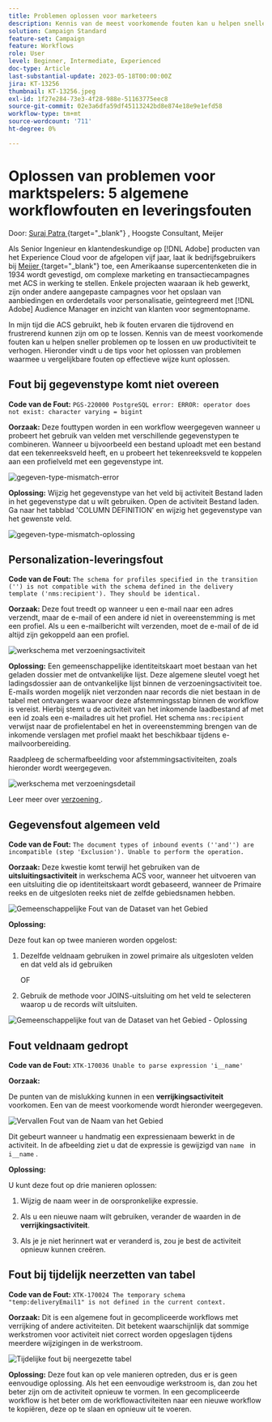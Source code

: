 ```yaml
---
title: Problemen oplossen voor marketeers
description: Kennis van de meest voorkomende fouten kan u helpen sneller problemen op te lossen en uw productiviteit te verhogen. Deze het oplossen van problemenuiteinden om u te helpen gelijkaardige fouten effectief oplossen aangezien zij voorkomen.
solution: Campaign Standard
feature-set: Campaign
feature: Workflows
role: User
level: Beginner, Intermediate, Experienced
doc-type: Article
last-substantial-update: 2023-05-18T00:00:00Z
jira: KT-13256
thumbnail: KT-13256.jpeg
exl-id: 1f27e284-73e3-4f28-988e-51163775eec8
source-git-commit: 02e3a6dfa59df45113242bd8e874e18e9e1efd58
workflow-type: tm+mt
source-wordcount: '711'
ht-degree: 0%

---
```


# Oplossen van problemen voor marktspelers: 5 algemene workflowfouten en leveringsfouten

Door: [ Suraj Patra ](https://www.linkedin.com/in/suraj-p-51612053/){target="_blank"} , Hoogste Consultant, Meijer

Als Senior Ingenieur en klantendeskundige op [!DNL Adobe] producten van het Experience Cloud voor de afgelopen vijf jaar, laat ik bedrijfsgebruikers bij [ Meijer ](https://www.meijer.com/){target="_blank"}  toe, een Amerikaanse supercentenketen die in 1934 wordt gevestigd, om complexe marketing en transactiecampagnes met ACS in werking te stellen. Enkele projecten waaraan ik heb gewerkt, zijn onder andere aangepaste campagnes voor het opslaan van aanbiedingen en orderdetails voor personalisatie, geïntegreerd met [!DNL Adobe] Audience Manager en inzicht van klanten voor segmentopname.

In mijn tijd die ACS gebruikt, heb ik fouten ervaren die tijdrovend en frustrerend kunnen zijn om op te lossen. Kennis van de meest voorkomende fouten kan u helpen sneller problemen op te lossen en uw productiviteit te verhogen. Hieronder vindt u de tips voor het oplossen van problemen waarmee u vergelijkbare fouten op effectieve wijze kunt oplossen.

## Fout bij gegevenstype komt niet overeen

**Code van de Fout:**
`PGS-220000 PostgreSQL error: ERROR: operator does not exist: character varying = bigint`

**Oorzaak:**
Deze fouttypen worden in een workflow weergegeven wanneer u probeert het gebruik van velden met verschillende gegevenstypen te combineren. Wanneer u bijvoorbeeld een bestand uploadt met een bestand dat een tekenreeksveld heeft, en u probeert het tekenreeksveld te koppelen aan een profielveld met een gegevenstype int.

![ gegeven-type-mismatch-error ](/help/_assets/kt-13256/data-type-mismatch.png)

**Oplossing:**
Wijzig het gegevenstype van het veld bij activiteit Bestand laden in het gegevenstype dat u wilt gebruiken. Open de activiteit Bestand laden. Ga naar het tabblad &#39;COLUMN DEFINITION&#39; en wijzig het gegevenstype van het gewenste veld.


![ gegeven-type-mismatch-oplossing ](/help/_assets/kt-13256/data-type-mismatch-solution.png)

## Personalization-leveringsfout

**Code van de Fout:**
`The schema for profiles specified in the transition ('') is not compatible with the schema defined in the delivery template ('nms:recipient'). They should be identical.`

**Oorzaak:**
Deze fout treedt op wanneer u een e-mail naar een adres verzendt, maar de e-mail of een andere id niet in overeenstemming is met een profiel. Als u een e-mailbericht wilt verzenden, moet de e-mail of de id altijd zijn gekoppeld aan een profiel.

![ werkschema met verzoeningsactiviteit ](/help/_assets/kt-13256/del-persn-error-wf.png)

**Oplossing:**
Een gemeenschappelijke identiteitskaart moet bestaan van het geladen dossier met de ontvankelijke lijst. Deze algemene sleutel voegt het ladingsdossier aan de ontvankelijke lijst binnen de verzoeningsactiviteit toe. E-mails worden mogelijk niet verzonden naar records die niet bestaan in de tabel met ontvangers waarvoor deze afstemmingsstap binnen de workflow is vereist. Hierbij stemt u de activiteit van het inkomende laadbestand af met een id zoals een e-mailadres uit het profiel. Het schema `nms:recipient` verwijst naar de profielentabel en het in overeenstemming brengen van de inkomende verslagen met profiel maakt het beschikbaar tijdens e-mailvoorbereiding.

Raadpleeg de schermafbeelding voor afstemmingsactiviteiten, zoals hieronder wordt weergegeven.

![ werkschema met verzoeningsdetail ](/help/_assets/kt-13256/del-persn-error-wf-solution.png)

Leer meer over [ verzoening ](https://experienceleague.adobe.com/docs/campaign-standard/using/managing-processes-and-data/data-management-activities/reconciliation.html?lang=nl-NL).

## Gegevensfout algemeen veld

**Code van de Fout:**
`The document types of inbound events (''and'') are incompatible (step 'Exclusion'). Unable to perform the operation. `

**Oorzaak:**
Deze kwestie komt terwijl het gebruiken van de **uitsluitingsactiviteit** in werkschema ACS voor, wanneer het uitvoeren van een uitsluiting die op identiteitskaart wordt gebaseerd, wanneer de Primaire reeks en de uitgesloten reeks niet de zelfde gebiedsnamen hebben.


![ Gemeenschappelijke Fout van de Dataset van het Gebied ](/help/_assets/kt-13256/dataset-error.png)

**Oplossing:**

Deze fout kan op twee manieren worden opgelost:

1. Dezelfde veldnaam gebruiken in zowel primaire als uitgesloten velden en dat veld als id gebruiken

   OF

2. Gebruik de methode voor JOINS-uitsluiting om het veld te selecteren waarop u de records wilt uitsluiten.

![ Gemeenschappelijke fout van de Dataset van het Gebied - Oplossing ](/help/_assets/kt-13256/dataset-error-solution.png)

## Fout veldnaam gedropt

**Code van de Fout:**
`XTK-170036 Unable to parse expression 'i__name'`

**Oorzaak:**

De punten van de mislukking kunnen in een **verrijkingsactiviteit** voorkomen. Een van de meest voorkomende wordt hieronder weergegeven.

![ Vervallen Fout van de Naam van het Gebied ](/help/_assets/kt-13256/field-name-dropped-error.png)

Dit gebeurt wanneer u handmatig een expressienaam bewerkt in de activiteit. In de afbeelding ziet u dat de expressie is gewijzigd van `name ` in `i__name` .

**Oplossing:**

U kunt deze fout op drie manieren oplossen:

1. Wijzig de naam weer in de oorspronkelijke expressie.

2. Als u een nieuwe naam wilt gebruiken, verander de waarden in de **verrijkingsactiviteit**.

3. Als je je niet herinnert wat er veranderd is, zou je best de activiteit opnieuw kunnen creëren.

## Fout bij tijdelijk neerzetten van tabel 

**Code van de Fout:**
`XTK-170024 The temporary schema "temp:deliveryEmail1" is not defined in the current context.`

**Oorzaak:**
Dit is een algemene fout in gecompliceerde workflows met verrijking of andere activiteiten. Dit betekent waarschijnlijk dat sommige werkstromen voor activiteit niet correct worden opgeslagen tijdens meerdere wijzigingen in de werkstroom.

![ Tijdelijke fout bij neergezette tabel ](/help/_assets/kt-13256/temp-table-dropped-error.png)

**Oplossing:**
Deze fout kan op vele manieren optreden, dus er is geen eenvoudige oplossing. Als het een eenvoudige werkstroom is, dan zou het beter zijn om de activiteit opnieuw te vormen. In een gecompliceerde workflow is het beter om de workflowactiviteiten naar een nieuwe workflow te kopiëren, deze op te slaan en opnieuw uit te voeren.
